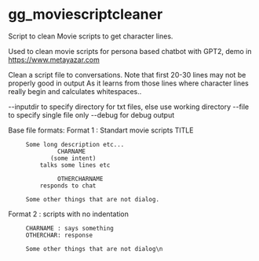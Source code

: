 # gg_moviescriptcleaner
Script to clean Movie scripts to get character lines.

Used to clean movie scripts for persona based chatbot with GPT2, demo in https://www.metayazar.com

Clean a script file to conversations.
Note that first 20-30 lines may not be properly good in output
As it learns from those lines where character lines really begin
and calculates whitespaces.. 

--inputdir  to specify directory for txt files, else use working directory
--file   to specify single file only
--debug  for debug output

Base file formats:
Format 1 :    Standart movie scripts 
                  TITLE

         Some long description etc... 
                  CHARNAME
                (some intent)
             talks some lines etc

                  OTHERCHARNAME
             responds to chat

         Some other things that are not dialog.

Format 2  :  scripts with no indentation

         CHARNAME : says something
         OTHERCHAR: response

         Some other things that are not dialog\n
